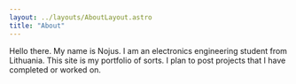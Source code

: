 ```yaml
---
layout: ../layouts/AboutLayout.astro
title: "About"
---
```


Hello there.
My name is Nojus. I am an electronics engineering student from Lithuania.
This site is my portfolio of sorts.
I plan to post projects that I have completed or worked on.
